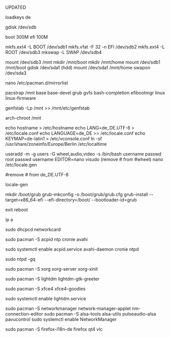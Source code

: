 UPDATED

loadkeys de

gdisk /dev/sdb

boot 300M
efi 100M

mkfs.ext4 -L BOOT /dev/sdb1
mkfs.vfat -F 32 -n EFI /dev/sdb2
mkfs.ext4 -L ROOT /dev/sdb3
mkswap -L SWAP /dev/sdb4

mount /dev/sdb3 /mnt
mkdir /mnt/boot
mkdir /mnt/home
mount /dev/sdb1 /mnt/boot
gdisk /dev/sda1 (hdd)
mount /dev/sda1 /mnt/home
swapon /dev/sda3

nano /etc/pacman.d/mirrorlist

pacstrap /mnt base base-devel grub gvfs bash-completion efibootmgr linux linux-firmware

genfstab -Lp /mnt >> /mnt/etc/genfstab

arch-chroot /mnt

echo hostname > /etc/hostname
echo LANG=de_DE.UTF-8 > /etc/locale.conf
echo LANGUAGE=de_DE >> /etc/locale.conf
echo KEYMAP=de-latin1 > /etc/vconsole.conf
ln -sf /usr/share/zoneinfo/Europe/Berlin /etc/localtime

useradd -m -g users -G wheel,audio,video -s /bin/bash username
passwd root
passwd username
EDITOR=nano visudo (remove # from #wheel)
nano /etc/locale.gen

#remove # from de_DE.UTF-8

locale-gen

mkdir /boot/grub
grub-mkconfig -o /boot/grub/grub.cfg
grub-install --target=x86_64-efi --efi-directory=/boot/ --bootloader-id=grub

exit
reboot

ip a

sudo dhcpcd networkcard

sudo pacman -S acpid ntp cronie avahi

sudo systemctl enable acpid.service avahi-daemon cronie ntpd

sudo ntpd -gq

sudo pacman -S xorg xorg-server xorg-xinit

sudo pacman -S lightdm lightdm-gtk-greeter

sudo pacman -S xfce4 xfce4-goodies

sudo systemctl enable lightdm.service


sudo pacman -S networkmanager network-manager-applet nm-connection-editor
sudo pacman -S alsa-tools alsa-utils pulseaudio-alsa pavucontrol
sudo systemctl enable NetworkManager

sudo pacman -S firefox-i18n-de firefox qt4 vlc
